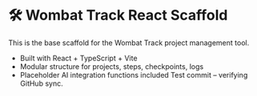 # 🛠️ Wombat Track React Scaffold

This is the base scaffold for the Wombat Track project management tool.

- Built with React + TypeScript + Vite
- Modular structure for projects, steps, checkpoints, logs
- Placeholder AI integration functions included
Test commit – verifying GitHub sync.
